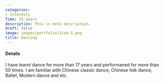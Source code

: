 ```yaml
---
categories:
- Interests
Time: 15 years
description: This is meta description.
draft: false
image: images/portfolio/item-5.png
title: Dancing
---
```


#### Details

I have learnt dance for more than 17 years and performaned for more than 50 times.
I am familiar with Chinese classic dance, Chinese folk dance, Ballet, Modern dance and etc.
